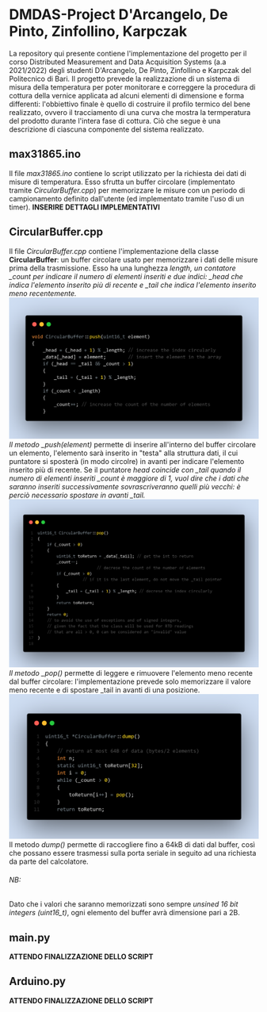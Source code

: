 # DMDAS-Project D'Arcangelo, De Pinto, Zinfollino, Karpczak

La repository qui presente contiene l'implementazione del progetto per il corso Distributed Measurement and Data Acquisition Systems (a.a 2021/2022) degli studenti D'Arcangelo, De Pinto, Zinfollino e Karpczak del Politecnico di Bari. Il progetto prevede la realizzazione di un sistema di misura della temperatura per poter monitorare e correggere la procedura di cottura della vernice applicata ad alcuni elementi di dimensione e forma differenti: l'obbiettivo finale è quello di costruire il profilo termico del bene realizzato, ovvero il tracciamento di una curva che mostra la termperatura del prodotto durante l'intera fase di cottura. Ciò che segue è una descrizione di ciascuna componente del sistema realizzato.

## max31865.ino

Il file _max31865.ino_ contiene lo script utilizzato per la richiesta dei dati di misure di temperatura. Esso sfrutta un buffer circolare (implementato tramite _CircularBuffer.cpp_) per memorizzare le misure con un periodo di campionamento definito dall'utente (ed implementato tramite l'uso di un timer).
**INSERIRE DETTAGLI IMPLEMENTATIVI**

## CircularBuffer.cpp

Il file _CircularBuffer.cpp_ contiene l'implementazione della classe **CircularBuffer**: un buffer circolare usato per memorizzare i dati delle misure prima della trasmissione. Esso ha una lunghezza _length, un contatore \_count per indicare il numero di elementi inseriti e due indici: \_head che indica l'elemento inserito più di recente e \_tail che indica l'elemento inserito meno recentemente.
![images/push.png](/images/push.png)
Il metodo \_push(element)_ permette di inserire all'interno del buffer circolare un elemento, l'elemento sarà inserito in "testa" alla struttura dati, il cui puntatore si sposterà (in modo circolre) in avanti per indicare l'elemento inserito più di recente. Se il puntatore _head coincide con \_tail quando il numero di elementi inseriti \_count è maggiore di 1, vuol dire che i dati che saranno inseriti successivamente sovrascriveranno quelli più vecchi: è perciò necessario spostare in avanti \_tail.
![images/pop.png](/images/pop.png)
Il metodo \_pop()_ permette di leggere e rimuovere l'elemento meno recente dal buffer circolare: l'implementazione prevede solo memorizzare il valore meno recente e di spostare \_tail in avanti di una posizione.
![images/dump.png](/images/dump.png)
Il metodo _dump()_ permette di raccogliere fino a 64kB di dati dal buffer, così che possano essere trasmessi sulla porta seriale in seguito ad una richiesta da parte del calcolatore.

###### NB:

Dato che i valori che saranno memorizzati sono sempre _unsined 16 bit integers (uint16_t)_, ogni elemento del buffer avrà dimensione pari a 2B.

## main.py

**ATTENDO FINALIZZAZIONE DELLO SCRIPT**

## Arduino.py

**ATTENDO FINALIZZAZIONE DELLO SCRIPT**
